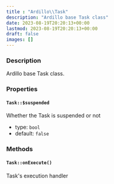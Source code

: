 ```yaml
---
title : "Ardillo\\Task"
description: "Ardillo base Task class"
date: 2023-08-19T20:20:13+00:00
lastmod: 2023-08-19T20:20:13+00:00
draft: false
images: []
---
```

### Description

Ardillo base Task class.

### Properties

#### `Task::$suspended`

Whether the Task is suspended or not

 * type: `bool`
 * default: `false`



### Methods

#### `Task::onExecute()`

Task's execution handler



